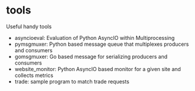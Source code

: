 # tools
Useful handy tools

* asyncioeval: Evaluation of Python AsyncIO within Multiprocessing
* pymsgmuxer: Python based message queue that multiplexes producers and consumers
* gomsgmuxer: Go based message for serializing producers and consumers
* website_monitor: Python AsyncIO based monitor for a given site and collects metrics
* trade: sample program to match trade requests
